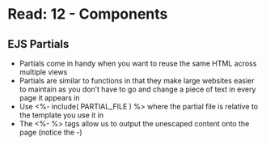 # Read: 12 - Components

## EJS Partials
* Partials come in handy when you want to reuse the same HTML across multiple views
* Partials are similar to functions in that they make large websites easier to maintain as you don’t have to go and change a piece of text in every page it appears in
* Use <%- include( PARTIAL_FILE ) %> where the partial file is relative to the template you use it in
* The <%- %> tags allow us to output the unescaped content onto the page (notice the -)